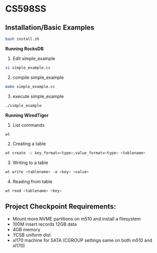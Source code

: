 # CS598SS


## Installation/Basic Examples

```bash
bash install.sh
```

**Running RocksDB**

1. Edit simple_example

```bash
vi simple_example.cc
```

2.    compile simple_example

```bash
make simple_example.cc
```

3.   execute simple_example

```bash
./simple_example
```

**Running WiredTiger**
1. List commands
``` bash
wt
```
2. Creating a table
``` bash
wt create -c key_format=<type>,value_format=<type> <tablename>
```
3. Writing to a table
``` bash
wt write <tablename> -a <key> <value>
```
4. Reading from table
``` bash
wt read <tablename> <key>
```

## Project Checkpoint Requirements:
- Mount more NVME partitions on m510 and install a filesystem
- 100M insert records 12GB data
- 4GB memory
- YCSB uniform dist
- xl170 machine for SATA (CGROUP settings same on both m510 and xl170)